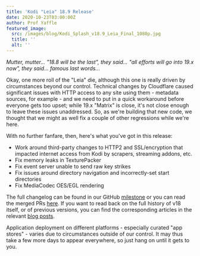 ```yaml
---
title: 'Kodi "Leia" 18.9 Release'
date: 2020-10-23T03:00:00Z
author: Prof Yaffle
featured_image:
  src: /images/blog/Kodi_Splash_v18.9_Leia_Final_1080p.jpg
  title: ''
  alt: ''
---
```

*Mutter, mutter... "18.8 will be the last", they said... "all efforts will go into 19.x now", they said... famous last words...*

 Okay, one more roll of the "Leia" die, although this one is really driven by circumstances beyond our control. Technical changes by Cloudflare caused significant issues with HTTP access to any site using them - metadata sources, for example - and we need to put in a quick workaround before everyone gets too upset; while 19.x "Matrix" is close, it's not close enough to leave these issues unaddressed. So, as we're building that new code, we thought that we might as well fix a couple of other regressions while we're here.

 With no further fanfare, then, here's what you've got in this release:

 
 * Work around third-party changes to HTTP2 and SSL/encryption that impacted internet access from Kodi by scrapers, streaming addons, etc.
 * Fix memory leaks in TexturePacker
 * Fix event server unable to send raw key strikes
 * Fix issues around directory navigation and incorrectly-set start directories
 * Fix MediaCodec OES/EGL rendering
 
  

 The full changelog can be found in our GitHub [milestone](https://github.com/xbmc/xbmc/compare/18.8-Leia...18.9-Leia) or you can read the merged PRs [here](https://github.com/xbmc/xbmc/pulls?q=is%3Apr+sort%3Aupdated-desc+milestone%3A%22Leia+18.9%22). If you want to read back on the full history of v18 itself, or of previous versions, you can find the corresponding articles in the relevant [blog posts](https://kodi.tv/tags/release-announcements).

 Application deployment on different platforms - especially curated "app stores" - varies due to circumstances outside of our control. It may thus take a few more days to appear everywhere, so just hang on until it gets to you.

 